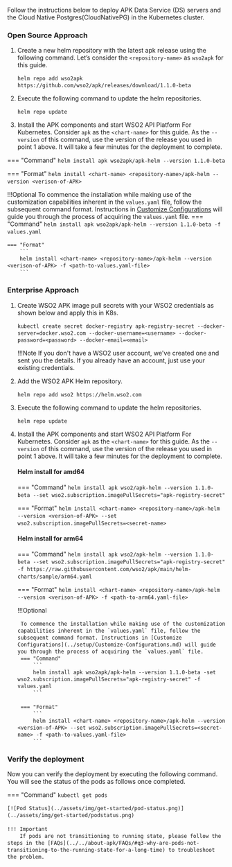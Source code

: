 
Follow the instructions below to deploy APK Data Service (DS) servers and the Cloud Native Postgres(CloudNativePG) in the Kubernetes cluster.

### Open Source Approach  

1. Create a new helm repository with the latest apk release using the following command. Let’s consider the ```<repository-name>``` as ```wso2apk``` for this guide.

    ```console
    helm repo add wso2apk https://github.com/wso2/apk/releases/download/1.1.0-beta
    ```

2. Execute the following command to update the helm repositories.

    ```console
    helm repo update
    ```
   
3. Install the APK components and start WSO2 API Platform For Kubernetes. Consider ```apk``` as the ```<chart-name>``` for this guide. As the ```--version``` of this command, use the version of the release you used in point 1 above. It will take a few minutes for the deployment to complete.

=== "Command"
    ```
    helm install apk wso2apk/apk-helm --version 1.1.0-beta
    ```

=== "Format"
    ```
    helm install <chart-name> <repository-name>/apk-helm --version <verison-of-APK>
    ```

!!!Optional
    To commence the installation while making use of the customization capabilities inherent in the `values.yaml` file, follow the subsequent command format. Instructions in [Customize Configurations](../setup/Customize-Configurations.md) will guide you through the process of acquiring the `values.yaml` file.
    === "Command"
        ```
         helm install apk wso2apk/apk-helm --version 1.1.0-beta -f values.yaml
        ```
        
    === "Format"
        ```
        helm install <chart-name> <repository-name>/apk-helm --version <verison-of-APK> -f <path-to-values.yaml-file>
        ```

### Enterprise Approach

1.  Create WSO2 APK image pull secrets with your WSO2 credentials as shown below and apply
this in K8s.

    ```console
    kubectl create secret docker-registry apk-registry-secret --docker-server=docker.wso2.com --docker-username=<username> --docker-password=<password> --docker-email=<email>
    ```

    !!!Note
        If you don't have a WSO2 user account, we've created one and sent you the details. If you already have an account, just use your existing credentials.

2. Add the WSO2 APK Helm repository.

    ```console
    helm repo add wso2 https://helm.wso2.com
    ```
	
3. Execute the following command to update the helm repositories.

      ```console
      helm repo update
      ```

3. Install the APK components and start WSO2 API Platform For Kubernetes. Consider ```apk``` as the ```<chart-name>``` for this guide. As the ```--version``` of this command, use the version of the release you used in point 1 above. It will take a few minutes for the deployment to complete.

    #### Helm install for amd64

    === "Command"
        ```
        helm install apk wso2/apk-helm --version 1.1.0-beta --set wso2.subscription.imagePullSecrets="apk-registry-secret"
        ```

    === "Format"
        ```
        helm install <chart-name> <repository-name>/apk-helm --version <version-of-APK> --set wso2.subscription.imagePullSecrets=<secret-name>
        ```
	
    #### Helm install for arm64

    === "Command"
        ```
        helm install apk wso2/apk-helm --version 1.1.0-beta --set wso2.subscription.imagePullSecrets="apk-registry-secret" -f https://raw.githubusercontent.com/wso2/apk/main/helm-charts/sample/arm64.yaml
        ```

    === "Format"
        ```
        helm install <chart-name> <repository-name>/apk-helm --version <verison-of-APK> -f <path-to-arm64.yaml-file>
        ```

    !!!Optional
    
        To commence the installation while making use of the customization       capabilities inherent in the `values.yaml` file, follow the subsequent command format. Instructions in [Customize Configurations](../setup/Customize-Configurations.md) will guide you through the process of acquiring the `values.yaml` file.
        === "Command"
            ```
            helm install apk wso2apk/apk-helm --version 1.1.0-beta -set wso2.subscription.imagePullSecrets="apk-registry-secret" -f values.yaml
            ```

        === "Format"
            ```
            helm install <chart-name> <repository-name>/apk-helm --version <version-of-APK> --set wso2.subscription.imagePullSecrets=<secret-name> -f <path-to-values.yaml-file> 
            ```

### Verify the deployment

Now you can verify the deployment by executing the following command. You will see the status of the pods as follows once completed.

=== "Command"
    ```
    kubectl get pods
    ```

    [![Pod Status](../assets/img/get-started/pod-status.png)](../assets/img/get-started/podstatus.png)

    !!! Important
        If pods are not transitioning to running state, please follow the steps in the [FAQs](../../about-apk/FAQs/#q3-why-are-pods-not-transitioning-to-the-running-state-for-a-long-time) to troubleshoot the problem.


